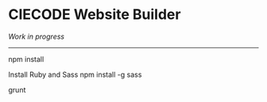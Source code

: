 CIECODE Website Builder
=======================

*Work in progress*

---

npm install

Install Ruby and Sass
npm install -g sass

grunt
